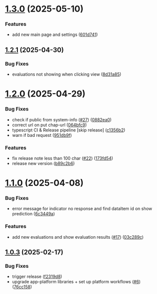 # [1.3.0](https://github.com/dhis2-chap/chap-frontend-monorepo/compare/v1.2.1...v1.3.0) (2025-05-10)


### Features

* add new main page and settings ([601d741](https://github.com/dhis2-chap/chap-frontend-monorepo/commit/601d7414ff9dfd6aa0f9e8ba9a09ec72184dfd49))

## [1.2.1](https://github.com/dhis2-chap/chap-frontend-monorepo/compare/v1.2.0...v1.2.1) (2025-04-30)


### Bug Fixes

* evaluations not showing when clicking view ([8d31a85](https://github.com/dhis2-chap/chap-frontend-monorepo/commit/8d31a85a7d3a321dc963d8d6b3948743a7865c3e))

# [1.2.0](https://github.com/dhis2-chap/chap-frontend-monorepo/compare/v1.1.0...v1.2.0) (2025-04-29)


### Bug Fixes

* check if public from system-info ([#27](https://github.com/dhis2-chap/chap-frontend-monorepo/issues/27)) ([0882ea0](https://github.com/dhis2-chap/chap-frontend-monorepo/commit/0882ea05c3429aa8a2ca5a932b272cef48d80d86))
* correct url on put chap-url ([064bfc9](https://github.com/dhis2-chap/chap-frontend-monorepo/commit/064bfc9e6595df53042761e0a05856c4115500de))
* typescript CI & Release pipeline [skip release] ([c1356b2](https://github.com/dhis2-chap/chap-frontend-monorepo/commit/c1356b27c5338402197f7731a548d599eeefcbb8))
* warn if bad request ([951db9f](https://github.com/dhis2-chap/chap-frontend-monorepo/commit/951db9f52b96b675284468df88c9ae5a12c7e9bd))


### Features

* fix release note less than 100 char ([#22](https://github.com/dhis2-chap/chap-frontend-monorepo/issues/22)) ([173fd54](https://github.com/dhis2-chap/chap-frontend-monorepo/commit/173fd54666bbbb971723c18d2e3999b6677710a1))
* release new version ([b89c2b6](https://github.com/dhis2-chap/chap-frontend-monorepo/commit/b89c2b64fd8cca4a9dd7991b7170c8b23f509cc3))

# [1.1.0](https://github.com/dhis2-chap/chap-frontend-monorepo/compare/v1.0.3...v1.1.0) (2025-04-08)


### Bug Fixes

* error message for indicator no response and find dataItem id on show prediction ([6c3449a](https://github.com/dhis2-chap/chap-frontend-monorepo/commit/6c3449aa77d07561747f3c7a44855c5dfdc0177e))


### Features

* add new evaluations and show evaluation results ([#17](https://github.com/dhis2-chap/chap-frontend-monorepo/issues/17)) ([03c289c](https://github.com/dhis2-chap/chap-frontend-monorepo/commit/03c289ce7613e421fd3915b178a5f5eedc5ae395))

## [1.0.3](https://github.com/dhis2-chap/chap-frontend-monorepo/compare/v1.0.2...v1.0.3) (2025-02-17)


### Bug Fixes

* trigger release ([f2319d8](https://github.com/dhis2-chap/chap-frontend-monorepo/commit/f2319d8d80d0d3be8e6011d2e2c3732a9262d576))
* upgrade app-platform libraries + set up platform workflows ([#6](https://github.com/dhis2-chap/chap-frontend-monorepo/issues/6)) ([76cc158](https://github.com/dhis2-chap/chap-frontend-monorepo/commit/76cc158af65b454aac3a182d1ad3042fa6db646a))
